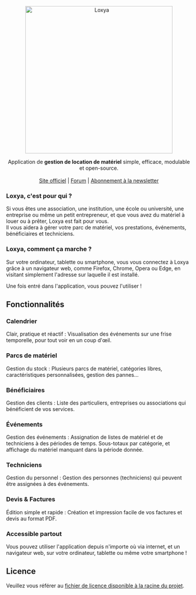 <div align="center">
    <picture>
        <source media="(prefers-color-scheme: dark)" srcset="./.resources/logo-light.svg" width="400" />
        <img src="./.resources/logo-dark.svg" width="400" alt="Loxya" />
    </picture>
    <p>
        Application de <strong>gestion de location de matériel</strong> simple, efficace, modulable et open-source.
        <br /><br />
        <a href="https://loxya.com">Site officiel</a> | <a href="https://forum.robertmanager.org">Forum</a> | <a href="https://loxya.com/news#subscribe">Abonnement à la newsletter</a>
    </p>
</div>

### Loxya, c'est pour qui ?

Si vous êtes une association, une institution, une école ou université, une entreprise ou même un petit entrepreneur, et que vous avez du matériel à louer ou à prêter, Loxya est fait pour vous.  
Il vous aidera à gérer votre parc de matériel, vos prestations, événements, bénéficiaires et techniciens.

### Loxya, comment ça marche ?

Sur votre ordinateur, tablette ou smartphone, vous vous connectez à Loxya grâce à un navigateur web, comme Firefox, Chrome, Opera ou Edge, en visitant simplement l'adresse sur laquelle il est installé.

Une fois entré dans l'application, vous pouvez l'utiliser !

## Fonctionnalités

### Calendrier

Clair, pratique et réactif : Visualisation des événements sur une frise temporelle, pour tout voir en un coup d'œil.

### Parcs de matériel

Gestion du stock : Plusieurs parcs de matériel, catégories libres, caractéristiques personnalisées, gestion des pannes...

### Bénéficiaires

Gestion des clients : Liste des particuliers, entreprises ou associations qui bénéficient de vos services.

### Événements

Gestion des événements : Assignation de listes de matériel et de techniciens à des périodes de temps. Sous-totaux par catégorie, et affichage du matériel manquant dans la période donnée.

### Techniciens

Gestion du personnel : Gestion des personnes (techniciens) qui peuvent être assignées à des événements.

### Devis & Factures

Édition simple et rapide : Création et impression facile de vos factures et devis au format PDF.

### Accessible partout

Vous pouvez utiliser l'application depuis n'importe où via internet, et un navigateur web, sur votre ordinateur, tablette ou même votre smartphone !

## Licence

Veuillez vous référer au [fichier de licence disponible à la racine du projet](/LICENCE).

